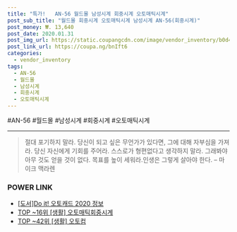 ```yaml
--- 
title: "특가!   AN-56 월드몰 남성시계 회중시계 오토매틱시계" 
post_sub_title: "월드몰 회중시계 오토매틱시계 남성시계 AN-56(회중시계)" 
post_money: ₩. 13,640 
post_date: 2020.01.31 
post_img_url: https://static.coupangcdn.com/image/vendor_inventory/b0d4/252303d319786e5927dd8facfeff0adbac76433293096cf40c8e7cdaf0d8.jpg 
post_link_url: https://coupa.ng/bnIft6 
categories: 
  - vendor_inventory 
tags: 
  - AN-56 
  - 월드몰 
  - 남성시계 
  - 회중시계 
  - 오토매틱시계 
--- 
```

  #AN-56 #월드몰 #남성시계 #회중시계 #오토매틱시계 
<hr> 

> 절대 포기하지 말라. 당신이 되고 싶은 무언가가 있다면, 그에 대해 자부심을 가져라. 당신 자신에게 기회를 주어라. 스스로가 형편없다고 생각하지 말라. 그래봐야 아무 것도 얻을 것이 없다. 목표를 높이 세워라.인생은 그렇게 살아야 한다.  – 마이크 맥라렌 


### POWER LINK

* <a href="https://blog.naver.com/santokki14/221770258840" target="_blank">[도서]Do it! 오토캐드 2020 정보</a>
* <a href="https://blog.naver.com/an0733/221790875269" target="_blank"> TOP ~16위 [생활] 오토매틱회중시계</a>
* <a href="https://blog.naver.com/fasyy4321/221778912291" target="_blank"> TOP ~42위 [생활] 오토컴</a>
